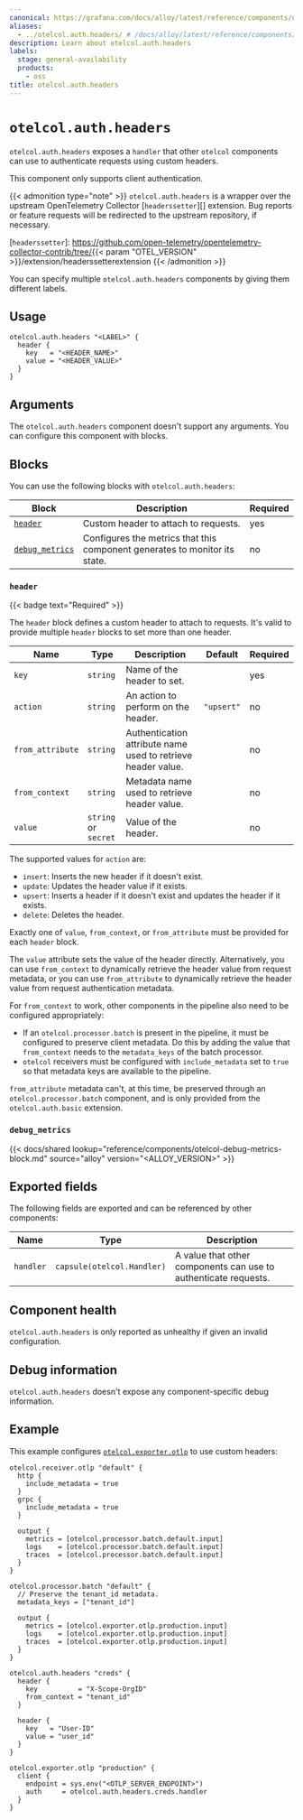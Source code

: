 ```yaml
---
canonical: https://grafana.com/docs/alloy/latest/reference/components/otelcol/otelcol.auth.headers/
aliases:
  - ../otelcol.auth.headers/ # /docs/alloy/latest/reference/components/otelcol.auth.headers/
description: Learn about otelcol.auth.headers
labels:
  stage: general-availability
  products:
    - oss
title: otelcol.auth.headers
---
```


# `otelcol.auth.headers`

`otelcol.auth.headers` exposes a `handler` that other `otelcol` components can use to authenticate requests using custom headers.

This component only supports client authentication.

{{< admonition type="note" >}}
`otelcol.auth.headers` is a wrapper over the upstream OpenTelemetry Collector [`headerssetter`][] extension.
Bug reports or feature requests will be redirected to the upstream repository, if necessary.

[`headerssetter`]: https://github.com/open-telemetry/opentelemetry-collector-contrib/tree/{{< param "OTEL_VERSION" >}}/extension/headerssetterextension
{{< /admonition >}}

You can specify multiple `otelcol.auth.headers` components by giving them different labels.

## Usage

```alloy
otelcol.auth.headers "<LABEL>" {
  header {
    key   = "<HEADER_NAME>"
    value = "<HEADER_VALUE>"
  }
}
```

## Arguments

The `otelcol.auth.headers` component doesn't support any arguments. You can configure this component with blocks.

## Blocks

You can use the following blocks with `otelcol.auth.headers`:

| Block                            | Description                                                                | Required |
|----------------------------------|----------------------------------------------------------------------------|----------|
| [`header`][header]               | Custom header to attach to requests.                                       | yes      |
| [`debug_metrics`][debug_metrics] | Configures the metrics that this component generates to monitor its state. | no       |

[header]: #header
[debug_metrics]: #debug_metrics

### `header`

{{< badge text="Required" >}}

The `header` block defines a custom header to attach to requests.
It's valid to provide multiple `header` blocks to set more than one header.

| Name             | Type                 | Description                                                  | Default    | Required |
|------------------|----------------------|--------------------------------------------------------------|------------|----------|
| `key`            | `string`             | Name of the header to set.                                   |            | yes      |
| `action`         | `string`             | An action to perform on the header.                          | `"upsert"` | no       |
| `from_attribute` | `string`             | Authentication attribute name used to retrieve header value. |            | no       |
| `from_context`   | `string`             | Metadata name used to retrieve header value.                 |            | no       |
| `value`          | `string` or `secret` | Value of the header.                                         |            | no       |

The supported values for `action` are:

* `insert`: Inserts the new header if it doesn't exist.
* `update`: Updates the header value if it exists.
* `upsert`: Inserts a header if it doesn't exist and updates the header if it exists.
* `delete`: Deletes the header.

Exactly one of `value`, `from_context`, or `from_attribute` must be provided for each `header` block.

The `value` attribute sets the value of the header directly.
Alternatively, you can use `from_context` to dynamically retrieve the header value from request metadata, or you can use `from_attribute` to dynamically retrieve the header value from request authentication metadata.

For `from_context` to work, other components in the pipeline also need to be configured appropriately:

* If an `otelcol.processor.batch` is present in the pipeline, it must be configured to preserve client metadata.
  Do this by adding the value that `from_context` needs to the `metadata_keys` of the batch processor.
* `otelcol` receivers must be configured with `include_metadata` set to `true` so that metadata keys are available to the pipeline.

`from_attribute` metadata can't, at this time, be preserved through an `otelcol.processor.batch` component, and is only provided from the `otelcol.auth.basic` extension.

### `debug_metrics`

{{< docs/shared lookup="reference/components/otelcol-debug-metrics-block.md" source="alloy" version="<ALLOY_VERSION>" >}}

## Exported fields

The following fields are exported and can be referenced by other components:

| Name      | Type                       | Description                                                     |
|-----------|----------------------------|-----------------------------------------------------------------|
| `handler` | `capsule(otelcol.Handler)` | A value that other components can use to authenticate requests. |

## Component health

`otelcol.auth.headers` is only reported as unhealthy if given an invalid configuration.

## Debug information

`otelcol.auth.headers` doesn't expose any component-specific debug information.

## Example

This example configures [`otelcol.exporter.otlp`][otelcol.exporter.otlp] to use custom headers:

```alloy
otelcol.receiver.otlp "default" {
  http {
    include_metadata = true
  }
  grpc {
    include_metadata = true
  }

  output {
    metrics = [otelcol.processor.batch.default.input]
    logs    = [otelcol.processor.batch.default.input]
    traces  = [otelcol.processor.batch.default.input]
  }
}

otelcol.processor.batch "default" {
  // Preserve the tenant_id metadata.
  metadata_keys = ["tenant_id"]

  output {
    metrics = [otelcol.exporter.otlp.production.input]
    logs    = [otelcol.exporter.otlp.production.input]
    traces  = [otelcol.exporter.otlp.production.input]
  }
}

otelcol.auth.headers "creds" {
  header {
    key          = "X-Scope-OrgID"
    from_context = "tenant_id"
  }

  header {
    key   = "User-ID"
    value = "user_id"
  }
}

otelcol.exporter.otlp "production" {
  client {
    endpoint = sys.env("<OTLP_SERVER_ENDPOINT>")
    auth     = otelcol.auth.headers.creds.handler
  }
}
```

[otelcol.exporter.otlp]: ../otelcol.exporter.otlp/

